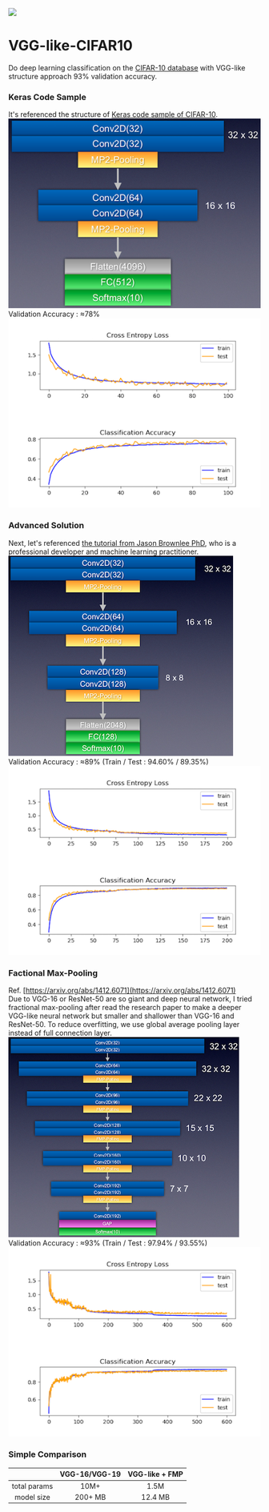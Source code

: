 ![](https://img.shields.io/github/license/laplacetw/vgg-like-cifar10)
# VGG-like-CIFAR10
Do deep learning classification on the [CIFAR-10 database](https://www.cs.toronto.edu/~kriz/cifar.html) with VGG-like structure approach 93% validation accuracy.

### Keras Code Sample
It's referenced the structure of [Keras code sample of CIFAR-10](https://keras.io/examples/cifar10_cnn/).
<br>
![](./model_summary/keras_sample_cifar10.png)<br>
Validation Accuracy : ≈78%<br>
![](train_history/keras_sample_cifar10.png)

### Advanced Solution
Next, let's referenced [the tutorial from Jason Brownlee PhD](https://machinelearningmastery.com/how-to-develop-a-cnn-from-scratch-for-cifar-10-photo-classification/), who is a professional developer and machine learning practitioner.<br>
![](./model_summary/jason_brownlee_cifar10.png)<br>
Validation Accuracy : ≈89% (Train / Test : 94.60% / 89.35%)<br>
![](./train_history/jason_brownlee_cifar10.png)


### Factional Max-Pooling
Ref. [https://arxiv.org/abs/1412.6071](https://arxiv.org/abs/1412.6071)
<br>
Due to VGG-16 or ResNet-50 are so giant and deep neural network, I tried fractional max-pooling after read the research paper to make a deeper VGG-like neural network but smaller and  shallower than VGG-16 and ResNet-50. To reduce overfitting, we use global average pooling layer instead of full connection layer.
<br>
![](./model_summary/fmp_cifar10.png)<br>
Validation Accuracy : ≈93% (Train / Test : 97.94% / 93.55%)<br>
![](./train_history/fmp_cifar10.png)

### Simple Comparison
|            | VGG-16/VGG-19 |VGG-like + FMP|
|:----------:|:-------------:|:------------:|
|total params|10M+           |1.5M          |
| model size |200+ MB        |12.4 MB       |